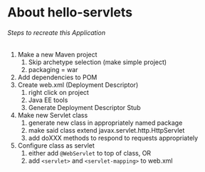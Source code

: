 # About hello-servlets

###### Steps to recreate this Application
1. Make a new Maven project
	1. Skip archetype selection (make simple project)
	1. packaging = war
1. Add dependencies to POM
1. Create web.xml (Deployment Descriptor)
	1. right click on project
	1. Java EE tools 
	1. Generate Deployment Descriptor Stub
1. Make new Servlet class
	1. generate new class in appropriately named package
	1. make said class extend javax.servlet.http.HttpServlet
	1. add doXXX methods to respond to requests appropriately 
1. Configure class as servlet
	1. either add `@WebServlet` to top of class, OR
	2. add `<servlet>` and `<servlet-mapping>` to web.xml
	